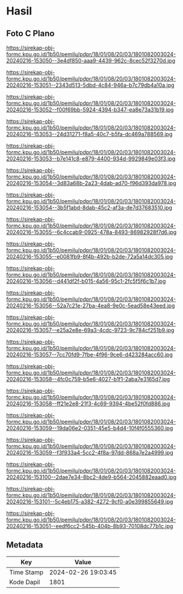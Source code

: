 # Hasil

## Foto C Plano

https://sirekap-obj-formc.kpu.go.id/1b50/pemilu/pdpr/18/01/08/20/03/1801082003024-20240216-153050--3e4df850-aaa9-4439-962c-8cec52f3270d.jpg

https://sirekap-obj-formc.kpu.go.id/1b50/pemilu/pdpr/18/01/08/20/03/1801082003024-20240216-153051--2343d513-5dbd-4c84-946a-b7c79db4a10a.jpg

https://sirekap-obj-formc.kpu.go.id/1b50/pemilu/pdpr/18/01/08/20/03/1801082003024-20240216-153052--f00f69bb-5924-4394-b347-ea8e73a31b19.jpg

https://sirekap-obj-formc.kpu.go.id/1b50/pemilu/pdpr/18/01/08/20/03/1801082003024-20240216-153053--24d31271-f8a5-40c7-b5fa-dc469a788569.jpg

https://sirekap-obj-formc.kpu.go.id/1b50/pemilu/pdpr/18/01/08/20/03/1801082003024-20240216-153053--b7e141c8-e879-4400-934d-9929849e03f3.jpg

https://sirekap-obj-formc.kpu.go.id/1b50/pemilu/pdpr/18/01/08/20/03/1801082003024-20240216-153054--3d83a68b-2a23-4dab-ad70-f96d393da978.jpg

https://sirekap-obj-formc.kpu.go.id/1b50/pemilu/pdpr/18/01/08/20/03/1801082003024-20240216-153054--3b5f1abd-8dab-45c2-af3a-de7d37683510.jpg

https://sirekap-obj-formc.kpu.go.id/1b50/pemilu/pdpr/18/01/08/20/03/1801082003024-20240216-153055--6c4ccab9-0925-478a-8493-86982928f7d6.jpg

https://sirekap-obj-formc.kpu.go.id/1b50/pemilu/pdpr/18/01/08/20/03/1801082003024-20240216-153055--e0081fb9-8f4b-492b-b2de-72a5a14dc305.jpg

https://sirekap-obj-formc.kpu.go.id/1b50/pemilu/pdpr/18/01/08/20/03/1801082003024-20240216-153056--d441df2f-b015-4a56-95c1-2fc5f5f6c1b7.jpg

https://sirekap-obj-formc.kpu.go.id/1b50/pemilu/pdpr/18/01/08/20/03/1801082003024-20240216-153056--52a7c21e-27ba-4ea8-9e0c-5ead58e43eed.jpg

https://sirekap-obj-formc.kpu.go.id/1b50/pemilu/pdpr/18/01/08/20/03/1801082003024-20240216-153057--e25a2e8e-69a3-4cdc-9723-9c784cf251b9.jpg

https://sirekap-obj-formc.kpu.go.id/1b50/pemilu/pdpr/18/01/08/20/03/1801082003024-20240216-153057--7cc70fd9-7fbe-4f96-9ce6-d423284acc60.jpg

https://sirekap-obj-formc.kpu.go.id/1b50/pemilu/pdpr/18/01/08/20/03/1801082003024-20240216-153058--4fc0c759-b5e6-4027-b1f1-2aba7e3165d7.jpg

https://sirekap-obj-formc.kpu.go.id/1b50/pemilu/pdpr/18/01/08/20/03/1801082003024-20240216-153058--ff21e2e8-21f3-4c69-9394-4be52f0fd886.jpg

https://sirekap-obj-formc.kpu.go.id/1b50/pemilu/pdpr/18/01/08/20/03/1801082003024-20240216-153059--19da06e2-0351-45e5-b4d4-10f4f0555360.jpg

https://sirekap-obj-formc.kpu.go.id/1b50/pemilu/pdpr/18/01/08/20/03/1801082003024-20240216-153059--f3f933a4-5cc2-4f8a-97dd-868a7e2a4999.jpg

https://sirekap-obj-formc.kpu.go.id/1b50/pemilu/pdpr/18/01/08/20/03/1801082003024-20240216-153100--2dae7e34-8bc2-4de9-b564-2045882eaad0.jpg

https://sirekap-obj-formc.kpu.go.id/1b50/pemilu/pdpr/18/01/08/20/03/1801082003024-20240216-153101--5c4eb175-a382-4272-9cf0-a0e399855649.jpg

https://sirekap-obj-formc.kpu.go.id/1b50/pemilu/pdpr/18/01/08/20/03/1801082003024-20240216-153051--eedf6cc2-545b-404b-8b93-70108dc77b1c.jpg


## Metadata

| Key        | Value               |
| ---------- | ------------------- |
| Time Stamp | 2024-02-26 19:03:45 |
| Kode Dapil | 1801                |



